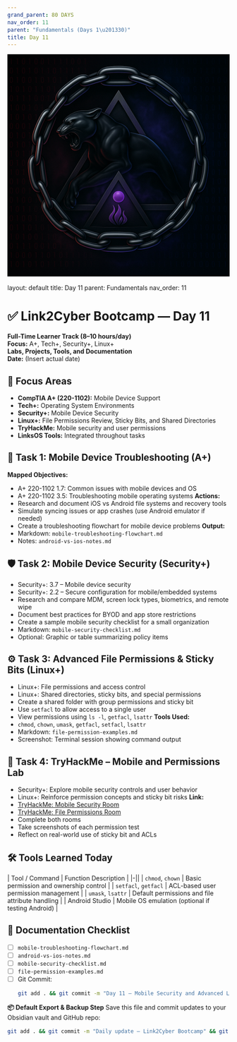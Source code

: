 ```yaml
---
grand_parent: 80 DAYS
nav_order: 11
parent: "Fundamentals (Days 1\u201330)"
title: Day 11
---
```

![Panther Icon](/assets/icons/icon-cyber-panther.png)

layout: default
title: Day 11
parent: Fundamentals
nav_order: 11

# ✅ Link2Cyber Bootcamp — Day 11
**Full-Time Learner Track (8–10 hours/day)**  
**Focus:** A+, Tech+, Security+, Linux+  
**Labs, Projects, Tools, and Documentation**  
**Date:** (Insert actual date)
## 🧩 Focus Areas
- **CompTIA A+ (220-1102):** Mobile Device Support  
- **Tech+:** Operating System Environments  
- **Security+:** Mobile Device Security  
- **Linux+:** File Permissions Review, Sticky Bits, and Shared Directories  
- **TryHackMe:** Mobile security and user permissions  
- **LinksOS Tools:** Integrated throughout tasks
## 📱 Task 1: Mobile Device Troubleshooting (A+)
**Mapped Objectives:**  
- A+ 220-1102 1.7: Common issues with mobile devices and OS  
- A+ 220-1102 3.5: Troubleshooting mobile operating systems
**Actions:**  
- Research and document iOS vs Android file systems and recovery tools  
- Simulate syncing issues or app crashes (use Android emulator if needed)  
- Create a troubleshooting flowchart for mobile device problems
**Output:**  
- Markdown: `mobile-troubleshooting-flowchart.md`  
- Notes: `android-vs-ios-notes.md`
## 🛡️ Task 2: Mobile Device Security (Security+)
- Security+: 3.7 – Mobile device security  
- Security+: 2.2 – Secure configuration for mobile/embedded systems
- Research and compare MDM, screen lock types, biometrics, and remote wipe  
- Document best practices for BYOD and app store restrictions  
- Create a sample mobile security checklist for a small organization
- Markdown: `mobile-security-checklist.md`  
- Optional: Graphic or table summarizing policy items
## ⚙️ Task 3: Advanced File Permissions & Sticky Bits (Linux+)
- Linux+: File permissions and access control  
- Linux+: Shared directories, sticky bits, and special permissions
- Create a shared folder with group permissions and sticky bit  
- Use `setfacl` to allow access to a single user  
- View permissions using `ls -l`, `getfacl`, `lsattr`
**Tools Used:**  
- `chmod`, `chown`, `umask`, `getfacl`, `setfacl`, `lsattr`
- Markdown: `file-permission-examples.md`  
- Screenshot: Terminal session showing command output
## 🧪 Task 4: TryHackMe – Mobile and Permissions Lab
- Security+: Explore mobile security controls and user behavior  
- Linux+: Reinforce permission concepts and sticky bit risks
**Link:**  
- [TryHackMe: Mobile Security Room](https://tryhackme.com/room/mobilesecurity)  
- [TryHackMe: File Permissions Room](https://tryhackme.com/room/linuxfilepermissions)
- Complete both rooms  
- Take screenshots of each permission test  
- Reflect on real-world use of sticky bit and ACLs
## 🛠️ Tools Learned Today
| Tool / Command       | Function Description                                 |
|-||
| `chmod`, `chown`     | Basic permission and ownership control               |
| `setfacl`, `getfacl` | ACL-based user permission management                 |
| `umask`, `lsattr`    | Default permissions and file attribute handling      |
| Android Studio       | Mobile OS emulation (optional if testing Android)    |
## 📁 Documentation Checklist
- [ ] `mobile-troubleshooting-flowchart.md`  
- [ ] `android-vs-ios-notes.md`  
- [ ] `mobile-security-checklist.md`  
- [ ] `file-permission-examples.md`  
- [ ] Git Commit:
  ```bash
  git add . && git commit -m "Day 11 – Mobile Security and Advanced Linux Permissions" && git push origin main
  ```
**📦 Default Export & Backup Step**
Save this file and commit updates to your Obsidian vault and GitHub repo:
```bash
git add . && git commit -m "Daily update – Link2Cyber Bootcamp" && git push origin main
```
